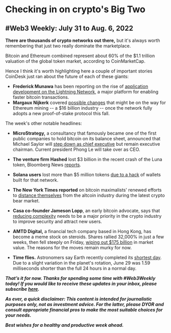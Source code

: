 # Checking in on crypto's Big Two
## #Web3 Weekly: July 31 to Aug. 6, 2022

**There are thousands of crypto networks out there,** but it's always worth remembering that just two really dominate the marketplace.

Bitcoin and Ethereum combined represent about 60% of the $1.1 trillion valuation of the global token market, according to CoinMarketCap.

Hence I think it's worth highlighting here a couple of important stories CoinDesk just ran about the future of each of these giants: 

- **Frederick Munawa** has been reporting on the rise of [application development on the Lightning Network](https://www.coindesk.com/business/2022/08/07/move-over-ethereum-bitcoins-lightning-network-has-apps-too/), a major platform for enabling faster bitcoin transactions.  
- **Margaux Nijkerk** covered [possible changes](https://www.coindesk.com/tech/2022/08/05/what-the-merge-means-for-ethereum-miners/) that might be on the way for Ethereum mining -- a $16 billion industry -- once the network fully adopts a new proof-of-stake protocol this fall.

The week's other notable headlines:

- **MicroStrategy,** a consultancy that famously became one of the first public companies to hold bitcoin on its balance sheet, announced that Michael Saylor will [step down as chief executive](https://www.msn.com/en-us/money/companies/microstrategy-ceo-saylor-moves-to-chairman-role-focusing-on-strategy-and-bitcoin/ar-AA10eKnh) but remain executive chairman. Current president Phong Le will take over as CEO.

- **The venture firm Hashed** lost $3 billion in the recent crash of the Luna token, Bloomberg News [reports](https://www.bloomberg.com/news/articles/2022-08-02/early-investor-in-defunct-luna-token-plans-to-raise-another-fund?utm_source=google&utm_medium=bd&cmpId=google).

- **Solana users** lost more than $5 million tokens [due to a hack](https://finance.yahoo.com/news/solana-wallet-hack-know-far-144428367.html) of wallets built for that network.

- **The New York Times reported** on bitcoin maximalists' renewed efforts to [distance themselves](https://www.nytimes.com/2022/08/02/technology/crypto-bitcoin-maximalists.html) from the altcoin industry during the latest crypto bear market.

- **Casa co-founder Jameson Lopp**, an early bitcoin advocate, says that [reducing complexity](https://www.coindesk.com/layer2/2022/08/02/what-is-cryptos-downfall-its-complexity/) needs to be a major priority in the crypto industry to improve security and attract new users.

- **AMTD Digital,** a financial tech company based in Hong Kong, has become a meme stock on steroids. Shares rallied 32,000% in just a few weeks, then fell steeply on Friday, [wiping out $175 billion](https://finance.yahoo.com/news/amtd-wild-rise-comes-crashing-124216915.html) in market value. The reasons for the moves remain murky for now.

- **Time flies.** Astronomers say Earth recently completed its [shortest day](https://www.space.com/earth-rotation-record-shortest-day). Due to a slight variation in the planet's rotation, June 29 was 1.59 milliseconds shorter than the full 24 hours in a normal day.

_**That’s it for now. Thanks for spending some time with #Web3Weekly today! If you would like to receive these updates in your inbox, please subscribe [here](https://w3w.news).**_

_**As ever, a quick disclaimer: This content is intended for journalistic purposes only, not as investment advice. For the latter, please DYOR and consult appropriate financial pros to make the most suitable choices for your needs.**_

_**Best wishes for a healthy and productive week ahead.**_  
